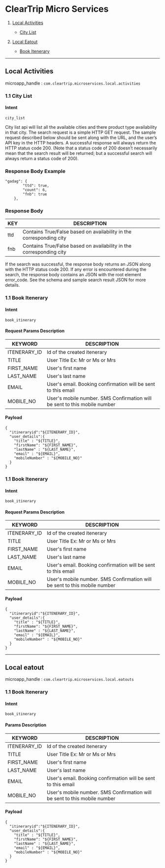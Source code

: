 # ClearTrip Micro Services

1. [Local Activities](#local-activities)

    * [City List](#11-book-itenerary)
  
2. [Local Eatout](#local-activities)
  
    * [Book Itenerary](#11-book-itenerary-1)

--------------------------------------------------------------------------------

## Local Activities 
microapp_handle : `com.cleartrip.microservices.local.activities`
### 1.1 City List

#### Intent
`city_list`

City list api will list all the available cities and there product type availability in that city. The search request is a simple HTTP GET request. The sample request described below should be sent along with the URL, and the user’s API key in the HTTP headers. A successful response will always return the HTTP status code 200. (Note that a status code of 200 doesn’t necessarily mean that the search result will be returned; but a successful search will always return a status code of 200).

### Response Body Example
```
"gadag": {
        "ttd": true,
        "count": 6,
        "fnb": true
    },
 ```
### Response Body 
| KEY | DESCRIPTION |
| ---|--- |
| ttd | Contains True/False based on availability in the corresponding city |
| fnb | Contains True/False based on availability in the corresponding city |

If the search was successful, the response body returns an JSON along with the HTTP status code 200. If any error is encountered during the search, the response body contains an JSON with the root element error_code. See the schema and sample search result JSON for more details.

### 1.1 Book Itenerary

#### Intent
`book_itinerary`

#### Request Params Description
| KEYWORD | DESCRIPTION |
| ---|--- |
| ITENERARY_ID | Id of the created itenerary |
| TITLE | User Title Ex: Mr or Ms or Mrs |
| FIRST_NAME | User's first name |
| LAST_NAME | User's last name |
| EMAIL | User's email. Booking confirmation will be sent to this email |
| MOBILE_NO | User's mobile number. SMS Confirmation will be sent to this mobile number |

#### Payload
```
{
  "itineraryid":"${ITENERARY_ID}",
  "user_details":{
    "title" : "${TITLE}",
    "firstName": "${FIRST_NAME}",
    "lastName" : "${LAST_NAME}",
    "email" : "${EMAIL}",
    "mobileNumber" : "${MOBILE_NO}"
  }
}
```

### 1.1 Book Itenerary

#### Intent
`book_itinerary`

#### Request Params Description
| KEYWORD | DESCRIPTION |
| ---|--- |
| ITENERARY_ID | Id of the created itenerary |
| TITLE | User Title Ex: Mr or Ms or Mrs |
| FIRST_NAME | User's first name |
| LAST_NAME | User's last name |
| EMAIL | User's email. Booking confirmation will be sent to this email |
| MOBILE_NO | User's mobile number. SMS Confirmation will be sent to this mobile number |

#### Payload
```
{
  "itineraryid":"${ITENERARY_ID}",
  "user_details":{
    "title" : "${TITLE}",
    "firstName": "${FIRST_NAME}",
    "lastName" : "${LAST_NAME}",
    "email" : "${EMAIL}",
    "mobileNumber" : "${MOBILE_NO}"
  }
}
```

--------------------------------------------------------------------------------

## Local eatout 
microapp_handle : `com.cleartrip.microservices.local.eatouts`

### 1.1 Book Itenerary

#### Intent
`book_itinerary`

#### Params Description
| KEYWORD | DESCRIPTION |
| ---|--- |
| ITENERARY_ID | Id of the created itenerary |
| TITLE | User Title Ex: Mr or Ms or Mrs |
| FIRST_NAME | User's first name |
| LAST_NAME | User's last name |
| EMAIL | User's email. Booking confirmation will be sent to this email |
| MOBILE_NO | User's mobile number. SMS Confirmation will be sent to this mobile number |

#### Payload
```
{
  "itineraryid":"${ITENERARY_ID}",
  "user_details":{
    "title" : "${TITLE}",
    "firstName": "${FIRST_NAME}",
    "lastName" : "${LAST_NAME}",
    "email" : "${EMAIL}",
    "mobileNumber" : "${MOBILE_NO}"
  }
}
```
